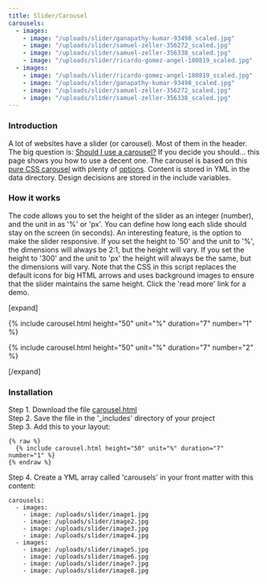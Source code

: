 ```yaml
---
title: Slider/Carousel
carousels:
  - images:
    - image: "/uploads/slider/ganapathy-kumar-93498_scaled.jpg"
    - image: "/uploads/slider/samuel-zeller-356272_scaled.jpg"
    - image: "/uploads/slider/samuel-zeller-356338_scaled.jpg"
    - image: "/uploads/slider/ricardo-gomez-angel-180819_scaled.jpg"
  - images:
    - image: "/uploads/slider/ricardo-gomez-angel-180819_scaled.jpg"
    - image: "/uploads/slider/ganapathy-kumar-93498_scaled.jpg"
    - image: "/uploads/slider/samuel-zeller-356272_scaled.jpg"
    - image: "/uploads/slider/samuel-zeller-356338_scaled.jpg"
---
```


### Introduction

A lot of websites have a slider (or carousel). Most of them in the header. The big question is: [Should I use a carousel?](http://shouldiuseacarousel.com/) If you decide you should... this page shows you how to use a decent one. The carousel is based on this [pure CSS carousel](https://codeburst.io/how-to-pure-css-carousel-ce1a8cb231c8) with plenty of [options](https://codepen.io/jh3y/pen/WwVKLN). Content is stored in YML in the data directory. Design decisions are stored in the include variables.

### How it works

The code allows you to set the height of the slider as an integer (number), and the unit in as '%' or 'px'. You can define how long each slide should stay on the screen (in seconds). An interesting feature, is the option to make the slider responsive. If you set the height to '50' and the unit to '%', the dimensions will always be 2:1, but the height will vary. If you set the height to '300' and the unit to 'px' the height will always be the same, but the dimensions will vary. Note that the CSS in this script replaces the default icons for big HTML arrows and uses background images to ensure that the slider maintains the same height. Click the 'read more' link for a demo.

[expand]

{% include carousel.html height="50" unit="%" duration="7" number="1" %}

{% include carousel.html height="50" unit="%" duration="7" number="2" %}

[/expand]

### Installation

Step 1. Download the file [carousel.html](https://raw.githubusercontent.com/jhvanderschee/jekyllcodex/gh-pages/_includes/carousel.html)
<br />Step 2. Save the file in the '_includes' directory of your project
<br />Step 3. Add this to your layout:

```
{% raw %}
  {% include carousel.html height="50" unit="%" duration="7" number="1" %}
{% endraw %}
```
Step 4. Create a YML array called 'carousels' in your front matter with this content:

```
carousels:
  - images: 
    - image: /uploads/slider/image1.jpg
    - image: /uploads/slider/image2.jpg
    - image: /uploads/slider/image3.jpg
    - image: /uploads/slider/image4.jpg
  - images: 
    - image: /uploads/slider/image5.jpg
    - image: /uploads/slider/image6.jpg
    - image: /uploads/slider/image7.jpg
    - image: /uploads/slider/image8.jpg
```

